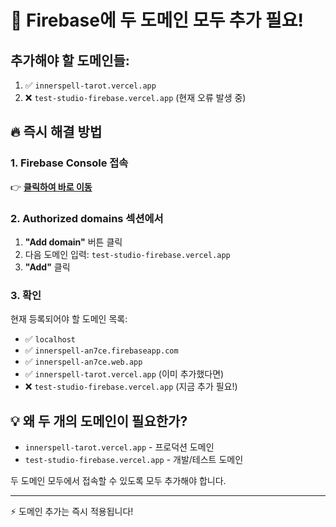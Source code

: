 # 🚨 Firebase에 두 도메인 모두 추가 필요!

## 추가해야 할 도메인들:
1. ✅ `innerspell-tarot.vercel.app` 
2. ❌ `test-studio-firebase.vercel.app` (현재 오류 발생 중)

## 🔥 즉시 해결 방법

### 1. Firebase Console 접속
👉 **[클릭하여 바로 이동](https://console.firebase.google.com/project/innerspell-an7ce/authentication/settings)**

### 2. Authorized domains 섹션에서
1. **"Add domain"** 버튼 클릭
2. 다음 도메인 입력: `test-studio-firebase.vercel.app`
3. **"Add"** 클릭

### 3. 확인
현재 등록되어야 할 도메인 목록:
- ✅ `localhost`
- ✅ `innerspell-an7ce.firebaseapp.com`
- ✅ `innerspell-an7ce.web.app`
- ✅ `innerspell-tarot.vercel.app` (이미 추가했다면)
- ❌ `test-studio-firebase.vercel.app` (지금 추가 필요!)

## 💡 왜 두 개의 도메인이 필요한가?
- `innerspell-tarot.vercel.app` - 프로덕션 도메인
- `test-studio-firebase.vercel.app` - 개발/테스트 도메인

두 도메인 모두에서 접속할 수 있도록 모두 추가해야 합니다.

---
⚡ 도메인 추가는 즉시 적용됩니다!